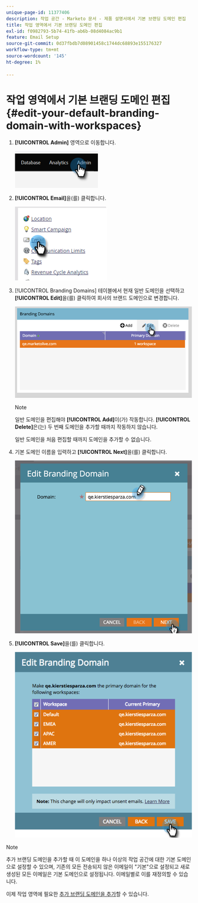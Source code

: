 ```yaml
---
unique-page-id: 11377406
description: 작업 공간 - Marketo 문서 - 제품 설명서에서 기본 브랜딩 도메인 편집
title: 작업 영역에서 기본 브랜딩 도메인 편집
exl-id: f0982793-5b74-41fb-ab6b-08d4084ac9b1
feature: Email Setup
source-git-commit: 0d37fbdb7d08901458c1744dc68893e155176327
workflow-type: tm+mt
source-wordcount: '145'
ht-degree: 1%

---
```


# 작업 영역에서 기본 브랜딩 도메인 편집 {#edit-your-default-branding-domain-with-workspaces}

1. **[!UICONTROL Admin]** 영역으로 이동합니다.

   ![](assets/edit-your-default-branding-domain-with-workspaces-1.png)

1. **[!UICONTROL Email]**&#x200B;을(를) 클릭합니다.

   ![](assets/edit-your-default-branding-domain-with-workspaces-2.png)

1. [!UICONTROL Branding Domains] 테이블에서 현재 일반 도메인을 선택하고 **[!UICONTROL Edit]**&#x200B;을(를) 클릭하여 회사의 브랜드 도메인으로 변경합니다.

   ![](assets/edit-your-default-branding-domain-with-workspaces-3.png)

   >[!NOTE]
   >
   >일반 도메인을 편집해야 **[!UICONTROL Add]**&#x200B;이(가) 작동합니다. **[!UICONTROL Delete]**&#x200B;은(는) 두 번째 도메인을 추가할 때까지 작동하지 않습니다.
   >
   >일반 도메인을 처음 편집할 때까지 도메인을 추가할 수 없습니다.

1. 기본 도메인 이름을 입력하고 **[!UICONTROL Next]**&#x200B;을(를) 클릭합니다.

   ![](assets/edit-your-default-branding-domain-with-workspaces-4.png)

1. **[!UICONTROL Save]**&#x200B;을(를) 클릭합니다.

   ![](assets/edit-your-default-branding-domain-with-workspaces-5.png)

>[!NOTE]
>
>추가 브랜딩 도메인을 추가할 때 이 도메인을 하나 이상의 작업 공간에 대한 기본 도메인으로 설정할 수 있으며, 기존의 모든 전송되지 않은 이메일이 &quot;기본&quot;으로 설정되고 새로 생성된 모든 이메일은 기본 도메인으로 설정됩니다. 이메일별로 이를 재정의할 수 있습니다.

이제 작업 영역에 필요한 [추가 브랜딩 도메인을 추가](/help/marketo/product-docs/administration/email-setup/add-multiple-branding-domains/add-an-additional-branding-domain-with-workspaces.md)할 수 있습니다.
